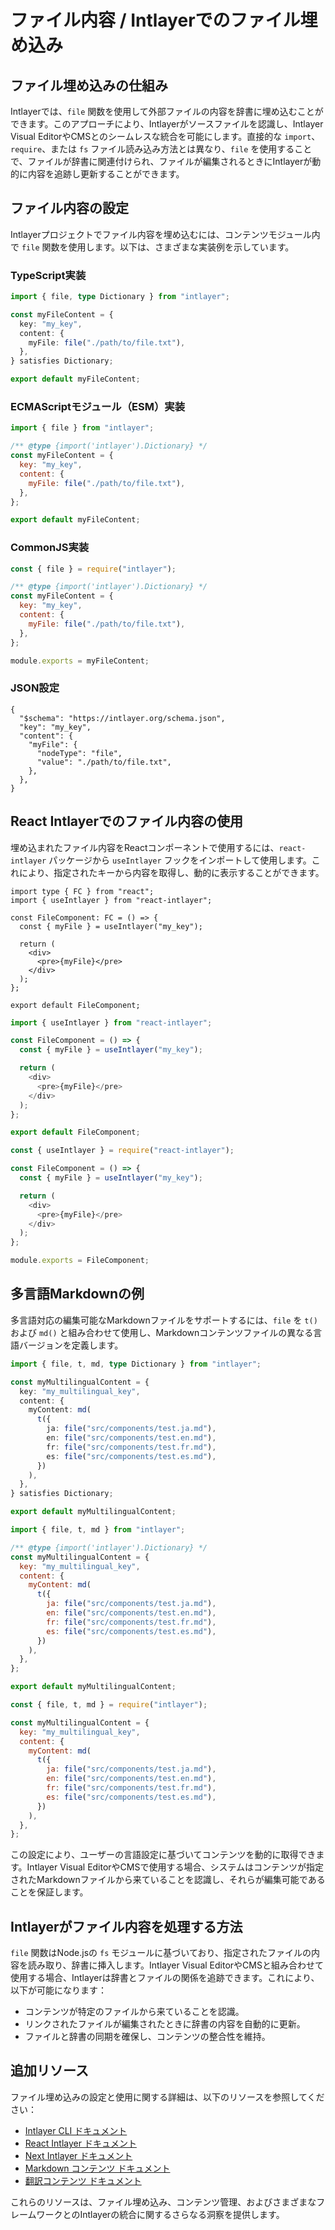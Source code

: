 # ファイル内容 / Intlayerでのファイル埋め込み

## ファイル埋め込みの仕組み

Intlayerでは、`file` 関数を使用して外部ファイルの内容を辞書に埋め込むことができます。このアプローチにより、Intlayerがソースファイルを認識し、Intlayer Visual EditorやCMSとのシームレスな統合を可能にします。直接的な `import`、`require`、または `fs` ファイル読み込み方法とは異なり、`file` を使用することで、ファイルが辞書に関連付けられ、ファイルが編集されるときにIntlayerが動的に内容を追跡し更新することができます。

## ファイル内容の設定

Intlayerプロジェクトでファイル内容を埋め込むには、コンテンツモジュール内で `file` 関数を使用します。以下は、さまざまな実装例を示しています。

### TypeScript実装

```typescript fileName="**/*.content.ts" contentDeclarationFormat="typescript"
import { file, type Dictionary } from "intlayer";

const myFileContent = {
  key: "my_key",
  content: {
    myFile: file("./path/to/file.txt"),
  },
} satisfies Dictionary;

export default myFileContent;
```

### ECMAScriptモジュール（ESM）実装

```javascript fileName="**/*.content.mjs" contentDeclarationFormat="esm"
import { file } from "intlayer";

/** @type {import('intlayer').Dictionary} */
const myFileContent = {
  key: "my_key",
  content: {
    myFile: file("./path/to/file.txt"),
  },
};

export default myFileContent;
```

### CommonJS実装

```javascript fileName="**/*.content.cjs" contentDeclarationFormat="commonjs"
const { file } = require("intlayer");

/** @type {import('intlayer').Dictionary} */
const myFileContent = {
  key: "my_key",
  content: {
    myFile: file("./path/to/file.txt"),
  },
};

module.exports = myFileContent;
```

### JSON設定

```json5 fileName="**/*.content.json" contentDeclarationFormat="json"
{
  "$schema": "https://intlayer.org/schema.json",
  "key": "my_key",
  "content": {
    "myFile": {
      "nodeType": "file",
      "value": "./path/to/file.txt",
    },
  },
}
```

## React Intlayerでのファイル内容の使用

埋め込まれたファイル内容をReactコンポーネントで使用するには、`react-intlayer` パッケージから `useIntlayer` フックをインポートして使用します。これにより、指定されたキーから内容を取得し、動的に表示することができます。

```tsx fileName="**/*.tsx" codeFormat="typescript"
import type { FC } from "react";
import { useIntlayer } from "react-intlayer";

const FileComponent: FC = () => {
  const { myFile } = useIntlayer("my_key");

  return (
    <div>
      <pre>{myFile}</pre>
    </div>
  );
};

export default FileComponent;
```

```javascript fileName="**/*.mjx" codeFormat="esm"
import { useIntlayer } from "react-intlayer";

const FileComponent = () => {
  const { myFile } = useIntlayer("my_key");

  return (
    <div>
      <pre>{myFile}</pre>
    </div>
  );
};

export default FileComponent;
```

```javascript fileName="**/*.cjs" codeFormat="commonjs"
const { useIntlayer } = require("react-intlayer");

const FileComponent = () => {
  const { myFile } = useIntlayer("my_key");

  return (
    <div>
      <pre>{myFile}</pre>
    </div>
  );
};

module.exports = FileComponent;
```

## 多言語Markdownの例

多言語対応の編集可能なMarkdownファイルをサポートするには、`file` を `t()` および `md()` と組み合わせて使用し、Markdownコンテンツファイルの異なる言語バージョンを定義します。

```typescript fileName="**/*.content.ts" contentDeclarationFormat="typescript"
import { file, t, md, type Dictionary } from "intlayer";

const myMultilingualContent = {
  key: "my_multilingual_key",
  content: {
    myContent: md(
      t({
        ja: file("src/components/test.ja.md"),
        en: file("src/components/test.en.md"),
        fr: file("src/components/test.fr.md"),
        es: file("src/components/test.es.md"),
      })
    ),
  },
} satisfies Dictionary;

export default myMultilingualContent;
```

```javascript fileName="**/*.content.mjs" contentDeclarationFormat="esm"
import { file, t, md } from "intlayer";

/** @type {import('intlayer').Dictionary} */
const myMultilingualContent = {
  key: "my_multilingual_key",
  content: {
    myContent: md(
      t({
        ja: file("src/components/test.ja.md"),
        en: file("src/components/test.en.md"),
        fr: file("src/components/test.fr.md"),
        es: file("src/components/test.es.md"),
      })
    ),
  },
};

export default myMultilingualContent;
```

```javascript fileName="**/*.content.cjs" contentDeclarationFormat="commonjs"
const { file, t, md } = require("intlayer");

const myMultilingualContent = {
  key: "my_multilingual_key",
  content: {
    myContent: md(
      t({
        ja: file("src/components/test.ja.md"),
        en: file("src/components/test.en.md"),
        fr: file("src/components/test.fr.md"),
        es: file("src/components/test.es.md"),
      })
    ),
  },
};
```

この設定により、ユーザーの言語設定に基づいてコンテンツを動的に取得できます。Intlayer Visual EditorやCMSで使用する場合、システムはコンテンツが指定されたMarkdownファイルから来ていることを認識し、それらが編集可能であることを保証します。

## Intlayerがファイル内容を処理する方法

`file` 関数はNode.jsの `fs` モジュールに基づいており、指定されたファイルの内容を読み取り、辞書に挿入します。Intlayer Visual EditorやCMSと組み合わせて使用する場合、Intlayerは辞書とファイルの関係を追跡できます。これにより、以下が可能になります：

- コンテンツが特定のファイルから来ていることを認識。
- リンクされたファイルが編集されたときに辞書の内容を自動的に更新。
- ファイルと辞書の同期を確保し、コンテンツの整合性を維持。

## 追加リソース

ファイル埋め込みの設定と使用に関する詳細は、以下のリソースを参照してください：

- [Intlayer CLI ドキュメント](https://github.com/aymericzip/intlayer/blob/main/docs/ja/intlayer_cli.md)
- [React Intlayer ドキュメント](https://github.com/aymericzip/intlayer/blob/main/docs/ja/intlayer_with_create_react_app.md)
- [Next Intlayer ドキュメント](https://github.com/aymericzip/intlayer/blob/main/docs/ja/intlayer_with_nextjs_15.md)
- [Markdown コンテンツ ドキュメント](https://github.com/aymericzip/intlayer/blob/main/docs/ja/dictionary/markdown.md)
- [翻訳コンテンツ ドキュメント](https://github.com/aymericzip/intlayer/blob/main/docs/ja/dictionary/translation.md)

これらのリソースは、ファイル埋め込み、コンテンツ管理、およびさまざまなフレームワークとのIntlayerの統合に関するさらなる洞察を提供します。
